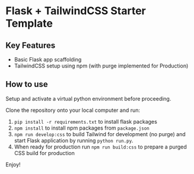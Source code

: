 # Flask + TailwindCSS Starter Template

## Key Features
- Basic Flask app scaffolding
- TailwindCSS setup using npm (with purge implemented for Production)

## How to use
Setup and activate a virtual python environment before proceeding.

Clone the repository onto your local computer and run:

1. `pip install -r requirements.txt` to install flask packages
2. `npm install` to install npm packages from `package.json`
3. `npm run develop:css` to build Tailwind for development (no purge) and start Flask application by running `python run.py`.
4. When ready for production run  `npm run build:css` to prepare a purged CSS build for production

Enjoy!